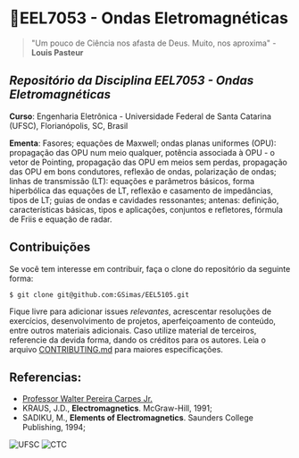 # 📡EEL7053 - Ondas Eletromagnéticas

> "Um pouco de Ciência nos afasta de Deus. Muito, nos aproxima" - **Louis Pasteur**

## ***Repositório da Disciplina EEL7053 - Ondas Eletromagnéticas***

**Curso**: Engenharia Eletrônica - Universidade Federal de Santa Catarina (UFSC), Florianópolis, SC, Brasil

**Ementa**: Fasores; equações de Maxwell; ondas planas uniformes (OPU): propagação das OPU num meio qualquer, potência associada à OPU - o vetor de Pointing, propagação das OPU em meios sem perdas, propagação das OPU em bons condutores, reflexão de ondas, polarização de ondas; linhas de transmissão (LT): equações e parâmetros básicos, forma hiperbólica das equações de LT, reflexão e casamento de impedâncias, tipos de LT; guias de ondas e cavidades ressonantes; antenas: definição, características básicas, tipos e aplicações, conjuntos e refletores, fórmula de Friis e equação de radar.

## **Contribuições**

Se você tem interesse em contribuir, faça o clone do repositório da seguinte forma:

```
$ git clone git@github.com:GSimas/EEL5105.git
```

Fique livre para adicionar issues *relevantes*, acrescentar resoluções de exercícios, desenvolvimento de projetos, aperfeiçoamento de conteúdo, entre outros materiais adicionais. Caso utilize material de terceiros, referencie da devida forma, dando os créditos para os autores.
Leia o arquivo [CONTRIBUTING.md](https://github.com/GSimas/EEL5105/blob/master/CONTRIBUTING.md) para maiores especificações.

## Referencias:

- [Professor Walter Pereira Carpes Jr.](http://ufsc.academia.edu/WalterCarpes)
- KRAUS, J.D., **Electromagnetics**. McGraw-Hill, 1991;
- SADIKU, M., **Elements of Electromagnetics**. Saunders College Publishing, 1994;

![UFSC](http://laship.ufsc.br/site/wp-content/themes/emc_completo/resource/img/filiacoes/brasao_UFSC_vertical_sigla.png) ![CTC](http://tisc.com.br/wp-content/uploads/ctcufsc.gif)
